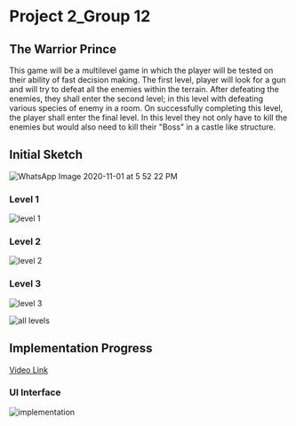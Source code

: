 # Project 2_Group 12

## The Warrior Prince
This game will be a multilevel game in which the player will be tested on their ability of fast decision making. The first level, player will look for a gun and will try 
to defeat all the enemies within the terrain. After defeating the enemies, they shall enter the second level; in this level with defeating various species of enemy in a room. On
successfully completing this level, the player shall enter the final level. In this level they not only have to kill the enemies but would also need to kill their "Boss" in a 
castle like structure.

## Initial Sketch

![WhatsApp Image 2020-11-01 at 5 52 22 PM](https://user-images.githubusercontent.com/56169161/97818950-1edfe480-1c6b-11eb-945b-1480b0f9aba0.jpeg)

### Level 1
![level 1](https://user-images.githubusercontent.com/56169161/97818652-2f8f5b00-1c69-11eb-9db1-41bc18928838.jpeg)

### Level 2
![level 2](https://user-images.githubusercontent.com/56169161/97818659-38802c80-1c69-11eb-9af3-0b1975d835fe.jpeg)

### Level 3
![level 3](https://user-images.githubusercontent.com/56169161/97818661-3c13b380-1c69-11eb-8313-956d0bd29fba.jpeg)

![all levels](https://user-images.githubusercontent.com/56169161/97818648-2a321080-1c69-11eb-891b-41c92f0f54c7.jpeg)

## Implementation Progress
[Video Link](https://youtu.be/fKnDLWXsRtU)

### UI Interface
![implementation](https://user-images.githubusercontent.com/55362861/97819082-1c31bf00-1c6c-11eb-9ec1-1524c1a63e35.JPG)
